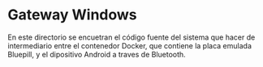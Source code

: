 # Gateway Windows

En este directorio se encuetran el código fuente del sistema que hacer de intermediario entre el contenedor Docker, que contiene la placa emulada Bluepill, y el dipositivo Android a traves de Bluetooth.